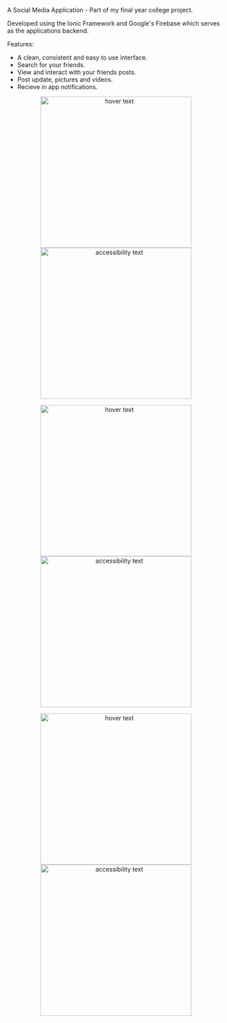 A Social Media Application - Part of my final year college project.

Developed using the Ionic Framework and Google's Firebase which serves as the applications backend.


Features:
- A clean, consistent and easy to use interface.
- Search for your friends.
- View and interact with your friends posts.
- Post update, pictures and videos.
- Recieve in app notifications.

<p align="center">
  <img src="https://i.imgur.com/TlCRwNo.png" width="350" title="hover text">
  <img src="https://i.imgur.com/ZSLaCcC.png" width="350" alt="accessibility text">
</p>

<p align="center">
  <img src="https://i.imgur.com/8TOzCpw.png" width="350" title="hover text">
  <img src="https://i.imgur.com/tvXLiRU.png" width="350" alt="accessibility text">
</p>

<p align="center">
  <img src="https://i.imgur.com/RkQZW2Q.png" width="350" title="hover text">
  <img src="https://i.imgur.com/42TzDxi.png" width="350" alt="accessibility text">
</p>


